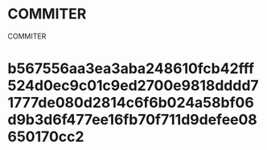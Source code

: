 # COMMITER
COMMITER






# b567556aa3ea3aba248610fcb42fff524d0ec9c01c9ed2700e9818dddd71777de080d2814c6f6b024a58bf06d9b3d6f477ee16fb70f711d9defee08650170cc2
